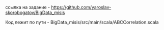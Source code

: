 ссылка на задание - https://github.com/yaroslav-skorobogatov/BigData_misis

Код лежит по пути - BigData_misis/src/main/scala/ABCCorrelation.scala
